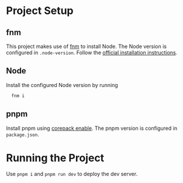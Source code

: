 # Project Setup

## fnm
This project makes use of [fnm](https://github.com/Schniz/fnm) to install Node.
The Node version is configured in `.node-version`.
Follow the [official installation instructions](https://github.com/Schniz/fnm/blob/master/README.md#installation).

## Node
Install the configured Node version by running
```bash 
  fnm i 
```

## pnpm
Install pnpm using [corepack enable](https://github.com/nodejs/corepack/blob/main/README.md#default-installs).
The pnpm version is configured in `package.json`.

# Running the Project
Use `pnpm i` and `pnpm run dev` to deploy the dev server.